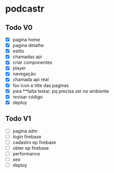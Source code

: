 # podcastr

## Todo V0

- [x] pagina home
- [x] pagina detalhe
- [x] estilo
- [x] chamadas api
- [x] criar componentes
- [x] player
- [x] navegação
- [x] chamada api real
- [x] fav icon e title das paginas
- [x] pwa **falta testar, pq precisa ser no ambiente
- [x] revisar código
- [x] deploy

## Todo V1

- [ ] pagina adm
- [ ] login firebase
- [ ] cadastro ep firebase
- [ ] obter ep firebase
- [ ] performance
- [ ] seo
- [ ] deploy
